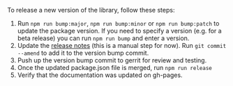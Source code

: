 To release a new version of the library, follow these steps:

1. Run `npm run bump:major`, `npm run bump:minor` or `npm run bump:patch` to update the package version. If you need to specify a version (e.g. for a beta release) you can run `npm run bump` and enter a version.
2. Update the [release notes](#release-notes) (this is a manual step for now). Run `git commit --amend` to add it to the version bump commit.
3. Push up the version bump commit to gerrit for review and testing.
4. Once the updated package.json file is merged, run `npm run release`
5. Verify that the documentation was updated on gh-pages.

